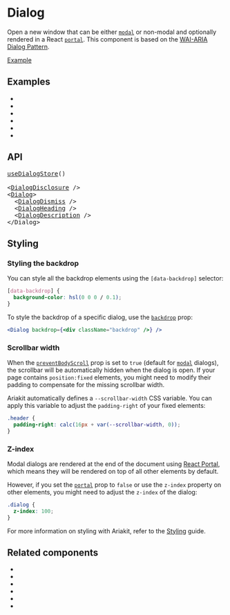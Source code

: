 # Dialog

<p data-description>
  Open a new window that can be either <a href="/apis/dialog#modal"><code>modal</code></a> or non-modal and optionally rendered in a React <a href="/apis/dialog#portal"><code>portal</code></a>. This component is based on the <a href="https://www.w3.org/WAI/ARIA/apg/patterns/dialogmodal/">WAI-ARIA Dialog Pattern</a>.
</p>

<a href="../examples/dialog/index.tsx" data-playground>Example</a>

## Examples

<div data-cards="examples">

- [](/examples/dialog-animated)
- [](/examples/dialog-framer-motion)
- [](/examples/dialog-menu)
- [](/examples/dialog-nested)
- [](/examples/dialog-react-router)
- [](/examples/dialog-next-router)

</div>

## API

<pre data-api>
<a href="/apis/dialog-store">useDialogStore</a>()

&lt;<a href="/apis/dialog-disclosure">DialogDisclosure</a> /&gt;
&lt;<a href="/apis/dialog">Dialog</a>&gt;
  &lt;<a href="/apis/dialog-dismiss">DialogDismiss</a> /&gt;
  &lt;<a href="/apis/dialog-heading">DialogHeading</a> /&gt;
  &lt;<a href="/apis/dialog-description">DialogDescription</a> /&gt;
&lt;/Dialog&gt;
</pre>

## Styling

### Styling the backdrop

You can style all the backdrop elements using the `[data-backdrop]` selector:

```css
[data-backdrop] {
  background-color: hsl(0 0 0 / 0.1);
}
```

To style the backdrop of a specific dialog, use the [`backdrop`](/apis/dialog#backdrop) prop:

```jsx
<Dialog backdrop={<div className="backdrop" />} />
```

### Scrollbar width

When the [`preventBodyScroll`](/apis/dialog#preventbodyscroll) prop is set to `true` (default for [`modal`](/apis/dialog#modal) dialogs), the scrollbar will be automatically hidden when the dialog is open. If your page contains `position:fixed` elements, you might need to modify their padding to compensate for the missing scrollbar width.

Ariakit automatically defines a `--scrollbar-width` CSS variable. You can apply this variable to adjust the `padding-right` of your fixed elements:

```css
.header {
  padding-right: calc(16px + var(--scrollbar-width, 0));
}
```

### Z-index

Modal dialogs are rendered at the end of the document using [React Portal](https://react.dev/reference/react-dom/createPortal), which means they will be rendered on top of all other elements by default.

However, if you set the [`portal`](/apis/dialog#portal) prop to `false` or use the `z-index` property on other elements, you might need to adjust the `z-index` of the dialog:

```css
.dialog {
  z-index: 100;
}
```

For more information on styling with Ariakit, refer to the [Styling](/guide/styling) guide.

## Related components

<div data-cards="components">

- [](/components/button)
- [](/components/disclosure)
- [](/components/heading)
- [](/components/popover)
- [](/components/focusable)
- [](/components/portal)

</div>
